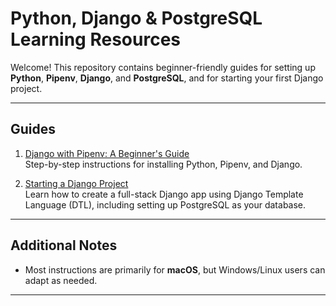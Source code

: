 # Python, Django & PostgreSQL Learning Resources

Welcome! This repository contains beginner-friendly guides for setting up **Python**, **Pipenv**, **Django**, and **PostgreSQL**, and for starting your first Django project.

---

## Guides

1. [Django with Pipenv: A Beginner's Guide](django_with_pipenv.md)  
Step-by-step instructions for installing Python, Pipenv, and Django.

3. [Starting a Django Project](starting_a_django_project.md)  
Learn how to create a full-stack Django app using Django Template Language (DTL), including setting up PostgreSQL as your database.

---

## Additional Notes

- Most instructions are primarily for **macOS**, but Windows/Linux users can adapt as needed.  

---

